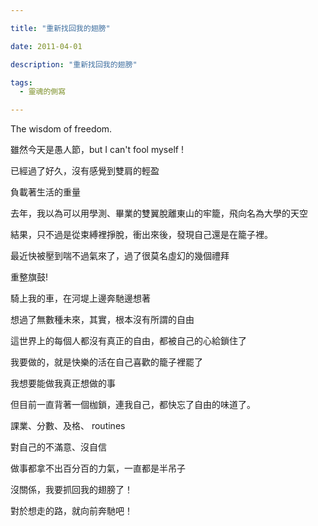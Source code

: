 ```yaml
---

title: "重新找回我的翅膀"

date: 2011-04-01

description: "重新找回我的翅膀"

tags:
  - 靈魂的側寫

---
```


The wisdom of freedom.  

  

雖然今天是愚人節，but I can't fool myself !  

  

已經過了好久，沒有感覺到雙肩的輕盈  

  

負載著生活的重量  

  

去年，我以為可以用學測、畢業的雙翼脫離東山的牢籠，飛向名為大學的天空  

  

結果，只不過是從束縛裡掙脫，衝出來後，發現自己還是在籠子裡。  

  

  

最近快被壓到喘不過氣來了，過了很莫名虛幻的幾個禮拜  

  

重整旗鼓!  

  

騎上我的車，在河堤上邊奔馳邊想著  

  

想過了無數種未來，其實，根本沒有所謂的自由  

  

這世界上的每個人都沒有真正的自由，都被自己的心給鎖住了  

  

我要做的，就是快樂的活在自己喜歡的籠子裡罷了  

  

我想要能做我真正想做的事  

  

但目前一直背著一個枷鎖，連我自己，都快忘了自由的味道了。  

  

  

課業、分數、及格、 routines  

  

對自己的不滿意、沒自信  

  

做事都拿不出百分百的力氣，一直都是半吊子  

  

  

  

  

  

  

  

  

  

  

沒關係，我要抓回我的翅膀了！  

  

對於想走的路，就向前奔馳吧！  

  

